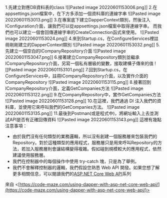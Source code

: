 1.先建立對應DB資料表的class
![[Pasted image 20220601153006.png]]
2.在appsettings.json檔案中，在下方多添加一個資料庫的連線字串
![[Pasted image 20220601153013.png]]
3.在專案底下建立DapperContext類別，然後注入IConfiguration介面，讓我們可以從appsettings.json檔案中取得連線字串。
而我們也可以建立一個會回傳連線字串的CreateConnection函式來使用。
![[Pasted image 20220601153024.png]]
4.來到Startup.cs，在ConfigureServices裡註冊剛剛建立的DapperContext類別
![[Pasted image 20220601153032.png]]
5.先建立一個空白的ICompanyRepository介面
![[Pasted image 20220601153047.png]]
6.接著建立CompanyRepository類別並繼承ICompanyRepository介面，另寫一個私有層級的變數，接取建構子傳來的值
![[Pasted image 20220601153101.png]]
7.回到Startup.cs，在ConfigureServices中，註冊ICompanyRepository介面，以及實作介面的CompanyRepository
![[Pasted image 20220601153115.png]]
8.接著回到ICompanyRepository介面，定義GetCompanies方法
![[Pasted image 20220601153122.png]]
9.在CompanyRepository中，實作GetCompanies方法
![[Pasted image 20220601153128.png]]
10.在這裡，我們通過 DI 注入我們的資料庫，並使用它來呼叫我們的GetCompanies方法。
![[Pasted image 20220601153135.png]]
11.最後到Postman(或是程式中)，將網址輸入上去並測試API是否有正確回傳資料
![[Pasted image 20220601153143.png]]
這裡有幾點注意事項：
-   由於我們沒有任何類型的業務邏輯，所以沒有創建一個服務層來包裝我們的Repository。對於這種類型的應用程式，服務層只是用來呼叫Repository的方法，若加入服務層則會讓結構變得複雜。假如碰到規模較大的應用程式，依然建議使用服務層。
-   我們在控制器中的每個操作中使用 try-catch 塊，只是為了舉例。
-   我們不會解釋控制器的邏輯，我們假設您熟悉 Web API 開發。如果您想了解更多相關信息，可以閱讀我們的[ASP.NET Core Web API](https://code-maze.com/net-core-series/)系列

來自 <[https://code-maze.com/using-dapper-with-asp-net-core-web-api/](https://code-maze.com/using-dapper-with-asp-net-core-web-api/)>